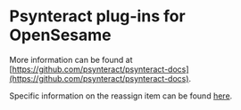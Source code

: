 # Psynteract plug-ins for OpenSesame

More information can be found at [https://github.com/psynteract/psynteract-docs](https://github.com/psynteract/psynteract-docs).

Specific information on the reassign item can be found [here](https://github.com/psynteract/psynteract-docs/blob/master/usage-reassign.md).